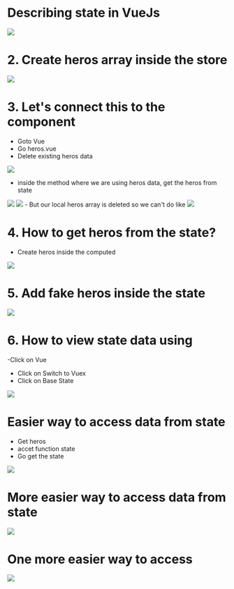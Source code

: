# Describing state in VueJs #
<img src="img/img1.PNG"/>

# 2. Create heros array inside the store #
<img src="img/img2.PNG">

# 3. Let's connect this to the component #
- Goto Vue
- Go heros.vue
- Delete existing heros data
<img src="img/img3.PNG">

- inside the method where we are using heros data, get the heros from state
<img src="img/img4.PNG">
<img src="img/img5.PNG">
- But our local heros array is deleted so we can't do like 
<img src="img/img6.PNG">

# 4. How to get heros from the state? #
- Create heros inside the computed
<img src="img/img7.PNG">

# 5. Add fake heros inside the state #
<img src="img/img8.PNG">

# 6. How to view state data using #
-Click on Vue
- Click on Switch to Vuex
- Click on Base State
<img src="img/img9.PNG">

# Easier way to access data from state #
- Get heros
- accet function state
- Go get the state
<img src="img/img10.PNG">

# More easier way to access data from state #
<img src="img/img11.PNG">

# One more easier way to access
<img src="img/img12.PNG">